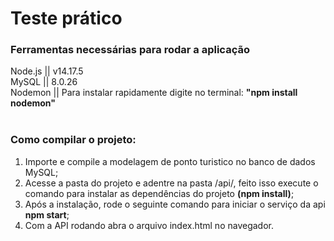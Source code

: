 # Teste prático

### Ferramentas necessárias para rodar a aplicação
Node.js || v14.17.5 <br>
MySQL || 8.0.26 <br>
Nodemon || Para instalar rapidamente digite no terminal: __"npm install nodemon"__ <br><br>

### Como compilar o projeto: 
1. Importe e compile a modelagem de ponto turistico no banco de dados MySQL; <br>
2. Acesse a pasta do projeto e adentre na pasta /api/, feito isso execute o comando para instalar as dependências do projeto __(npm install)__; <br>
3. Após a instalação, rode o seguinte comando para iniciar o serviço da api __npm start__; <br>
4. Com a API rodando abra o arquivo index.html no navegador.



